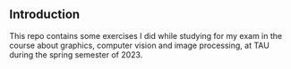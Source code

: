 ## Introduction
This repo contains some exercises I did while studying for my exam in the course about graphics, computer vision and image processing, at TAU during the spring semester of 2023.
